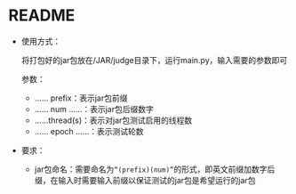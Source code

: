 # README

- 使用方式：

  将打包好的jar包放在/JAR/judge目录下，运行main.py，输入需要的参数即可

  参数：

  - …… prefix：表示jar包前缀
  - …… num ……：表示jar包后缀数字
  - ……thread(s)：表示对jar包测试启用的线程数
  - …… epoch ……：表示测试轮数

- 要求：

  - jar包命名：需要命名为`“(prefix)(num)”`的形式，即英文前缀加数字后缀，在输入时需要输入前缀以保证测试的jar包是希望运行的jar包